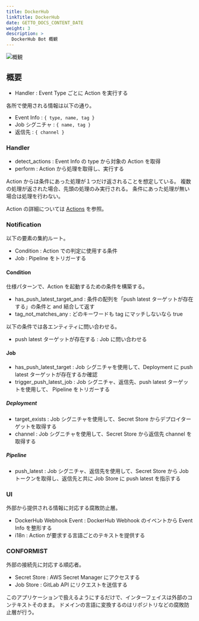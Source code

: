 ```yaml
---
title: DockerHub
linkTitle: DockerHub
date: GETTO_DOCS_CONTENT_DATE
weight: 3
description: >
  DockerHub Bot 概観
---
```


![概観](abstract.png)


## 概要

- Handler : Event Type ごとに Action を実行する

各所で使用される情報は以下の通り。

- Event Info : `{ type, name, tag }`
- Job シグニチャ : `{ name, tag }`
- 返信先 : `{ channel }`


### Handler

- detect_actions : Event Info の type から対象の Action を取得
- perform : Action から処理を取得し、実行する

Action からは条件にあった処理が１つだけ返されることを想定している。
複数の処理が返された場合、先頭の処理のみ実行される。
条件にあった処理が無い場合は処理を行わない。

Action の詳細については [Actions](actions/) を参照。


### Notification

以下の要素の集約ルート。

- Condition : Action での判定に使用する条件
- Job : Pipeline をトリガーする


#### Condition

仕様パターンで、Action を起動するための条件を構築する。

- has_push_latest_target_and : 条件の配列を「push latest ターゲットが存在する」の条件と and 結合して返す
- tag_not_matches_any : どのキーワードも tag にマッチしないなら true

以下の条件では各エンティティに問い合わせる。

- push latest ターゲットが存在する : Job に問い合わせる


#### Job

- has_push_latest_target : Job シグニチャを使用して、Deployment に push latest ターゲットが存在するか確認
- trigger_push_latest_job : Job シグニチャ、返信先、push latest ターゲットを使用して、 Pipeline をトリガーする


##### Deployment

- target_exists : Job シグニチャを使用して、Secret Store からデプロイターゲットを取得する
- channel : Job シグニチャを使用して、Secret Store から返信先 channel を取得する


##### Pipeline

- push_latest : Job シグニチャ、返信先を使用して、Secret Store から Job トークンを取得し、返信先と共に Job Store に push latest を指示する


### UI

外部から提供される情報に対応する腐敗防止層。

- DockerHub Webhook Event : DockerHub Webhook のイベントから Event Info を整形する
- i18n : Action が要求する言語ごとのテキストを提供する


### CONFORMIST

外部の接続先に対応する順応者。

- Secret Store : AWS Secret Manager にアクセスする
- Job Store : GitLab API にリクエストを送信する

このアプリケーションで扱えるようにするだけで、インターフェイスは外部のコンテキストそのまま。
ドメインの言語に変換するのはリポジトリなどの腐敗防止層が行う。
